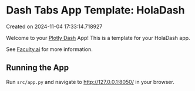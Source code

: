 # Dash Tabs App Template: HolaDash

Created on 2024-11-04 17:33:14.718927

Welcome to your [Plotly Dash](https://plotly.com/dash/) App! This is a template for your HolaDash app.

See [Faculty.ai](https://dash-bootstrap-components.opensource.faculty.ai/examples/) for more information.

## Running the App

Run `src/app.py` and navigate to http://127.0.0.1:8050/ in your browser.


